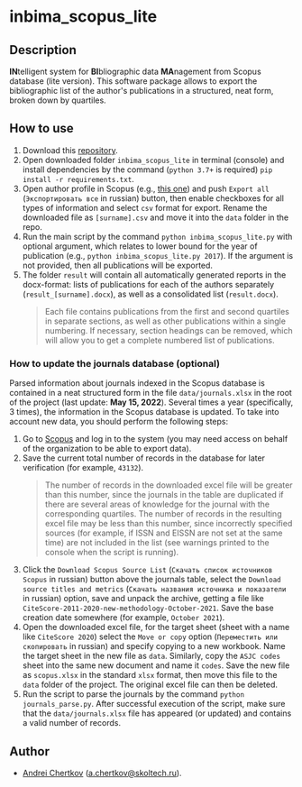 # inbima_scopus_lite


## Description

**IN**telligent system for **BI**bliographic data **MA**nagement from Scopus database (lite version). This software package allows to export the bibliographic list of the author's publications in a structured, neat form, broken down by quartiles.


## How to use

1. Download this [repository](https://github.com/AndreiChertkov/inbima_scopus_lite).
2. Open downloaded folder `inbima_scopus_lite` in terminal (console) and install dependencies by the command (`python 3.7+` is required) `pip install -r requirements.txt`.
3. Open author profile in Scopus (e.g., [this one](https://www.scopus.com/authid/detail.uri?authorId=8529104000)) and push `Export all` (`Экспортировать все` in russian) button, then enable checkboxes for all types of information and select `csv` format for export. Rename the downloaded file as `[surname].csv` and move it into the `data` folder in the repo.
4. Run the main script by the command `python inbima_scopus_lite.py` with optional argument, which relates to lower bound for the year of publication (e.g., `python inbima_scopus_lite.py 2017`). If the argument is not provided, then all publications will be exported.
5. The folder `result` will contain all automatically generated reports in the docx-format: lists of publications for each of the authors separately (`result_[surname].docx`), as well as a consolidated list (`result.docx`).
    > Each file contains publications from the first and second quartiles in separate sections, as well as other publications within a single numbering. If necessary, section headings can be removed, which will allow you to get a complete numbered list of publications.


### How to update the journals database (optional)

Parsed information about journals indexed in the Scopus database is contained in a neat structured form in the file `data/journals.xlsx` in the root of the project (last update: **May 15, 2022**). Several times a year (specifically, 3 times), the information in the Scopus database is updated. To take into account new data, you should perform the following steps:

1. Go to [Scopus](https://www.scopus.com/sources) and log in to the system (you may need access on behalf of the organization to be able to export data).
2. Save the current total number of records in the database for later verification (for example, `43132`).
    > The number of records in the downloaded excel file will be greater than this number, since the journals in the table are duplicated if there are several areas of knowledge for the journal with the corresponding quartiles. The number of records in the resulting excel file may be less than this number, since incorrectly specified sources (for example, if ISSN and EISSN are not set at the same time) are not included in the list (see warnings printed to the console when the script is running).
3. Click the `Download Scopus Source List` (`Скачать список источников Scopus` in russian) button above the journals table, select the `Download source titles and metrics` (`Скачать названия источника и показатели` in russian) option, save and unpack the archive, getting a file like `CiteScore-2011-2020-new-methodology-October-2021`. Save the base creation date somewhere (for example, `October 2021`).
4. Open the downloaded excel file, for the target sheet (sheet with a name like `CiteScore 2020`) select the `Move or copy` option (`Переместить или скопировать` in russian) and specify copying to a new workbook. Name the target sheet in the new file as `data`. Similarly, copy the `ASJC codes` sheet into the same new document and name it `codes`. Save the new file as `scopus.xlsx` in the standard `xlsx` format, then move this file to the `data` folder of the project. The original excel file can then be deleted.
5. Run the script to parse the journals by the command `python journals_parse.py`. After successful execution of the script, make sure that the `data/journals.xlsx` file has appeared (or updated) and contains a valid number of records.


## Author

- [Andrei Chertkov](https://github.com/AndreiChertkov) (a.chertkov@skoltech.ru).
